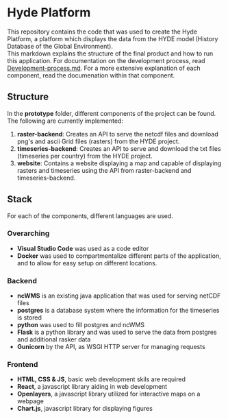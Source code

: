 # Hyde Platform
This repository contains the code that was used to create the Hyde Platform, a platform which displays the data from the HYDE model (History Database of the Global Environment).  
This markdown explains the structure of the final product and how to run this application. For documentation on the development process, read [Development-process.md](Development-Process.md). For a more extensive explanation of each component, read the documenation within that component.

## Structure
In the **prototype** folder, different components of the project can be found. The following are currently implemented:
1) **raster-backend**: Creates an API to serve the netcdf files and download png's and ascii Grid files (rasters) from the HYDE project.
2) **timeseries-backend**: Creates an API to serve and download the txt files (timeseries per country) from the HYDE project.
3) **website**: Contains a website displaying a map and capable of displaying rasters and timeseries using the API from raster-backend and timeseries-backend. 

## Stack
For each of the components, different languages are used. 

### Overarching
- **Visual Studio Code** was used as a code editor
- **Docker** was used to compartmentalize different parts of the application, and to allow for easy setup on different locations. 

### Backend
-  **ncWMS** is an existing java application that was used for serving netCDF files
- **postgres** is a database system where the information for the timeseries is stored
- **python** was used to fill postgres and ncWMS
- **Flask** is a python library and was used to serve the data from postgres and additional rasker data
- **Gunicorn** by the API, as WSGI HTTP server for managing requests

### Frontend
- **HTML, CSS & JS**, basic web development skils are required 
- **React**, a javascript library aiding in web development
- **Openlayers**, a javascript library utilized for interactive maps on a webpage
- **Chart.js**, javascript library for displaying figures